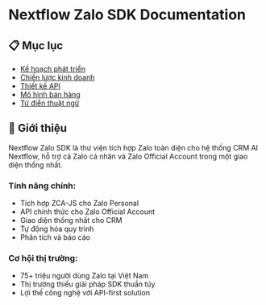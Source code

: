 # Nextflow Zalo SDK Documentation

## 📋 Mục lục

- [Kế hoạch phát triển](./development-plan.md)
- [Chiến lược kinh doanh](./business-strategy.md)
- [Thiết kế API](./api-design.md)
- [Mô hình bán hàng](./sales-model.md)
- [Từ điển thuật ngữ](./glossary.md)

## 🎯 Giới thiệu

Nextflow Zalo SDK là thư viện tích hợp Zalo toàn diện cho hệ thống CRM AI Nextflow, hỗ trợ cả Zalo cá nhân và Zalo Official Account trong một giao diện thống nhất.

### Tính năng chính:
- Tích hợp ZCA-JS cho Zalo Personal
- API chính thức cho Zalo Official Account
- Giao diện thống nhất cho CRM
- Tự động hóa quy trình
- Phân tích và báo cáo

### Cơ hội thị trường:
- 75+ triệu người dùng Zalo tại Việt Nam
- Thị trường thiếu giải pháp SDK thuần túy
- Lợi thế công nghệ với API-first solution